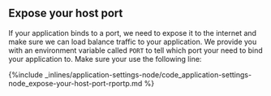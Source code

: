 <!-- post: -->


##  Expose your host port

If your application binds to a port, we need to expose it to the internet and make sure we can load balance traffic to your application. We provide you with an environment variable called `PORT` to tell which port your need to bind your application to. Make sure your use the following line:



{%include _inlines/application-settings-node/code_application-settings-node_expose-your-host-port-rportp.md %}



